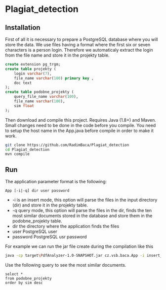 # Plagiat_detection

## Installation

First of all it is necessary to prepare a PostgreSQL database where you will store the data. We use files having a format where the first six or seven characters is a person login. Therefore we automaticaly extract the login from the file name and store it in the projekty table.

```sql
create extension pg_trgm;
create table projekty (
    login varchar(7),
    file_name varchar(100) primary key ,
    doc text
);
create table podobne_projekty (
    query_file_name varchar(100),
    file_name varchar(100),
    sim float
);
```

Then download and compile this project. Requires Java (1.8+) and Maven. Small changes need to be done in the code before you compile. You need to setup the host name in the App.java before compile in order to make it work.

```sh
git clone https://github.com/RadimBaca/Plagiat_detection
cd Plagiat_detection
mvn compile
```

## Run

The application parameter format is the following:

```
App [-i|-q] dir user password
```

- -i is an insert mode, this option will parse the files in the input directory (dir) and store it in the projekty table.
- -q query mode, this option will parse the files in the dir, finds the ten most similar documents stored in the database and store them in the podobne_projekty table.
- dir the directory where the application finds the files
- user PostgreSQL user
- password PostgreSQL usr password

For example we can run the jar file create during the compilation like this

```sh
java -cp target\PdfAnalyzer-1.0-SNAPSHOT.jar cz.vsb.baca.App -i insert_dir username password
```

Use the following query to see the most similar documents.

```
select *
from podobne_projekty
order by sim desc
```
